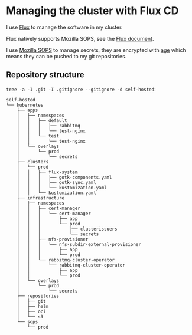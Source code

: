 # Managing the cluster with Flux CD

I use [Flux](https://fluxcd.io/) to manage the software in my cluster.

Flux natively supports Mozilla SOPS, see the [Flux document](https://fluxcd.io/flux/guides/mozilla-sops/).

I use [Mozilla SOPS](https://github.com/mozilla/sops) to manage secrets, they are encrypted with
[age](https://github.com/FiloSottile/age) which means they can be pushed to my git repositories.

## Repository structure
`tree -a -I .git -I .gitignore --gitignore -d self-hosted`:
```text
self-hosted
└── kubernetes
    ├── apps
    │   ├── namespaces
    │   │   ├── default
    │   │   │   ├── rabbitmq
    │   │   │   └── test-nginx
    │   │   └── test
    │   │       └── test-nginx
    │   └── overlays
    │       └── prod
    │           └── secrets
    ├── clusters
    │   └── prod
    │   │   ├── flux-system
    │   │   │   ├── gotk-components.yaml
    │   │   │   ├── gotk-sync.yaml
    │   │   │   └── kustomization.yaml
    │   │   └── kustomization.yaml
    ├── infrastructure
    │   ├── namespaces
    │   │   ├── cert-manager
    │   │   │   └── cert-manager
    │   │   │       ├── app
    │   │   │       └── prod
    │   │   │           ├── clusterissuers
    │   │   │           └── secrets
    │   │   ├── nfs-provisioner
    │   │   │   └── nfs-subdir-external-provisioner
    │   │   │       ├── app
    │   │   │       └── prod
    │   │   └── rabbitmq-cluster-operator
    │   │       └── rabbitmq-cluster-operator
    │   │           ├── app
    │   │           └── prod
    │   └── overlays
    │       └── prod
    │           └── secrets
    ├── repositories
    │   ├── git
    │   ├── helm
    │   ├── oci
    │   └── s3
    └── sops
        └── prod
```
